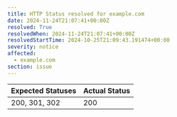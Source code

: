 ```yaml
---
title: HTTP Status resolved for example.com
date: 2024-11-24T21:07:41+00:00Z
resolved: True
resolvedWhen: 2024-11-24T21:07:41+00:00Z
resolvedStartTime: 2024-10-25T21:09:43.191474+00:00
severity: notice
affected:
  - example.com
section: issue
---
```


| Expected Statuses | Actual Status  |
|-------------------|----------------|
| 200, 301, 302 | 200 |
